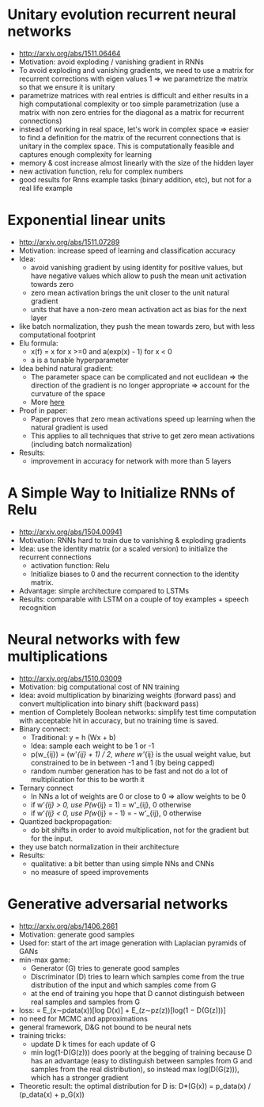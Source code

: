 
# Unitary evolution recurrent neural networks
  * http://arxiv.org/abs/1511.06464
  * Motivation: avoid exploding / vanishing gradient in RNNs
  * To avoid exploding and vanishing gradients, we need to use a matrix for recurrent corrections with eigen values 1 => we parametrize the matrix so that we ensure it is unitary
  * parametrize matrices with real entries is difficult and either results in a high computational complexity or too simple parametrization (use a matrix with non zero entries for the diagonal as a matrix for recurrent connections)
  * instead of working in real space, let's work in complex space => easier to find a definition for the matrix of the recurrent connections that is unitary in the complex space. This is computationally feasible and captures enough complexity for learning
  * memory & cost increase almost linearly with the size of the hidden layer
  * new activation function, relu for complex numbers
  * good results for Rnns example tasks (binary addition, etc), but not for a real life example

# Exponential linear units
  * http://arxiv.org/abs/1511.07289
  * Motivation: increase speed of learning and classification accuracy
  * Idea:
    * avoid vanishing gradient by using identity for positive values, but have negative values which allow to push the mean unit activation towards zero
    * zero mean activation brings the unit closer to the unit natural gradient
    * units that have a non-zero mean activation act as bias for the next layer
  * like batch normalization, they push the mean towards zero, but with less computational footprint
  * Elu formula:
    * x(f) = x for x >=0 and a(exp(x) - 1) for x < 0
    * a is a tunable hyperparameter
  * Idea behind natural gradient:
    * The parameter space can be complicated and not euclidean => the direction of the gradient is no longer appropriate => account for the curvature of the space
    * More [here](http://www.yaroslavvb.com/papers/amari-why.pdf)
  * Proof in paper:
    * Paper proves that zero mean activations speed up learning when the natural gradient is used
    * This applies to all techniques that strive to get zero mean activations (including batch normalization)
  * Results:
    * improvement in accuracy for network with more than 5 layers

# A Simple Way to Initialize RNNs of Relu
  * http://arxiv.org/abs/1504.00941
  * Motivation: RNNs hard to train due to vanishing & exploding gradients
  * Idea: use the identity matrix (or a scaled version) to initialize the recurrent connections
    * activation function: Relu
    * Initialize biases to 0 and the recurrent connection to the identity matrix.
  * Advantage: simple architecture compared to LSTMs
  * Results: comparable with LSTM on a couple of toy examples + speech recognition

# Neural networks with few multiplications
  * http://arxiv.org/abs/1510.03009
  * Motivation: big computational cost of NN training
  * Idea: avoid multiplication by binarizing weights (forward pass) and convert multiplication into binary shift (backward pass)
  * mention of Completely Boolean networks: simplify test time computation with acceptable hit in accuracy, but no training time is saved.
  * Binary connect:
    * Traditional: y = h (Wx + b)
    * Idea: sample each weight to be 1 or -1
    * p(w_{ij}) = (w'_{ij} + 1) / 2, where w'_{ij} is the usual weight value, but constrained to be in between -1 and 1 (by being capped)
    * random number generation has to be fast and not do a lot of multiplication for this to be worth it
  * Ternary connect
    * In NNs a lot of weights are 0 or close to 0 => allow weights to be 0
    * if w'_{ij} > 0, use P(w_{ij} = 1) =  w'_{ij}, 0 otherwise
    * if w'_{ij} < 0, use P(w_{ij} = - 1) =  - w'_{ij}, 0 otherwise
  * Quantized backpropagation:
    * do bit shifts in order to avoid multiplication, not for the gradient but for the input.
  * they use batch normalization in their architecture
  * Results:
    * qualitative: a bit better than using simple NNs and CNNs
    * no measure of speed improvements


# Generative adversarial networks
  * http://arxiv.org/abs/1406.2661
  * Motivation: generate good samples
  * Used for: start of the art image generation with Laplacian pyramids of GANs
  * min-max game:
     * Generator (G) tries to generate good samples
     * Discriminator (D) tries to learn which samples come from the true distribution of the input and which samples come from G
     * at the end of training you hope that D cannot distinguish between real samples and samples from G
  * loss: = E_(x∼pdata(x))[log D(x)] + E_(z∼pz(z))[log(1 − D(G(z)))]
  * no need for MCMC and approximations
  * general framework, D&G not bound to be neural nets
  * training tricks:
      * update D k times for each update of G
      * min log(1-D(G(z))) does poorly at the begging of training because D has an advantage (easy to distinguish between samples from G and samples from the real distribution), so instead max log(D(G(z))), which has a stronger gradient
  * Theoretic result: the optimal distribution for D is: D*(G(x)) = p_data(x) / (p_data(x) + p_G(x))
